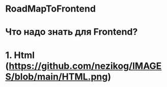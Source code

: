 # RoadMapToFrontend
# Что надо знать для Frontend?
# 1. Html (https://github.com/nezikog/IMAGES/blob/main/HTML.png)


